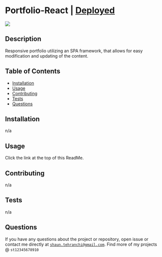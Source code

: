 # Portfolio-React | [Deployed](https://portfolio-shaun-tehranchi.herokuapp.com/)
<img src="https://img.shields.io/badge/License-MIT-blue.svg">

## Description
Responsive portfolio utilizing an SPA framework, that allows for easy modification and updating of the content.

## Table of Contents
- [Installation](#installation)
- [Usage](#usage)
- [Contributing](#contributing)
- [Tests](#tests)
- [Questions](#questions)
## Installation
n/a
## Usage
 Click the link at the top of this ReadMe.
## Contributing
 n/a
## Tests
 n/a
## Questions
If you have any questions about the project or repository, open issue or contact me directly at <code>shaun.tehranchi@gmail.com</code>. Find more of my projects @ <code>st12345678910</code>
